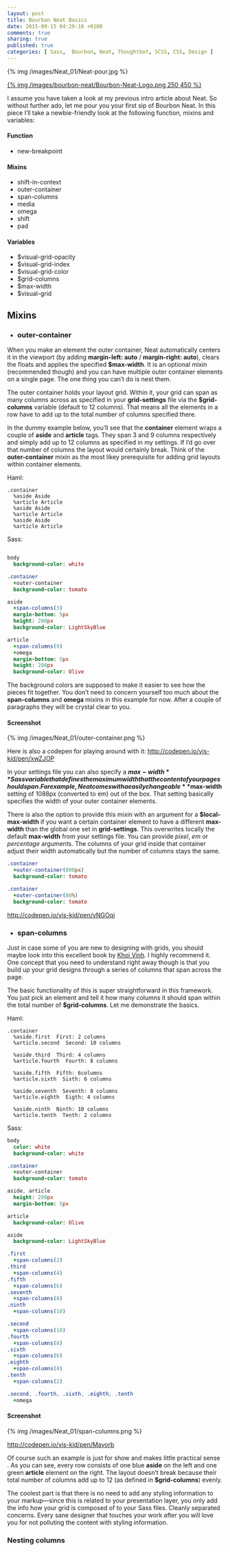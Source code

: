 ```yaml
---
layout: post
title: Bourbon Neat Basics
date: 2015-09-15 04:29:10 +0100
comments: true
sharing: true
published: true 
categories: [ Sass,  Bourbon, Neat, Thoughtbot, SCSS, CSS, Design ]
---
```


{% img /images/Neat_01/Neat-pour.jpg %}

[{% img /images/bourbon-neat/Bourbon-Neat-Logo.png  250 450 %}](http://neat.bourbon.io/)

I assume you have taken a look at my previous intro article about Neat. So without further ado, let me pour you your first sip of Bourbon Neat. In this piece I’ll take a newbie-friendly look at the following function, mixins and variables:

#### Function
+ new-breakpoint

#### Mixins

+ shift-in-context
+ outer-container
+ span-columns
+ media
+ omega
+ shift
+ pad

#### Variables

+ $visual-grid-opacity
+ $visual-grid-index
+ $visual-grid-color
+ $grid-columns
+ $max-width
+ $visual-grid

## Mixins

+ ### outer-container

When you make an element the outer container, Neat automatically centers it in the viewport (by adding **margin-left: auto** / **margin-right: auto**), clears the floats and applies the specified **$max-width**. It is an optional mixin (recommended though) and you can have multiple outer container elements on a single page. The one thing you can’t do is nest them. 

The outer container holds your layout grid. Within it, your grid can span as many columns across as specified in your **grid-settings** file via the **$grid-columns** variable (default to 12 columns). That means all the elements in a row have to add up to the total number of columns specified there. 


In the dummy example below, you’ll see that the **container** element wraps a couple of **aside** and **article** tags. They span 3 and 9 columns respectively and simply add up to 12 columns as specified in my settings. If I’d go over that number of columns the layout would certainly break. Think of the **outer-container** mixin as the most likey prerequisite for adding grid layouts within container elements.

Haml:

``` haml
.container
  %aside Aside
  %article Article
  %aside Aside
  %article Article
  %aside Aside
  %article Article
```

Sass:

``` sass

body
  background-color: white

.container
  +outer-container
  background-color: tomato

aside
  +span-columns(3)
  margin-bottom: 5px
  height: 200px
  background-color: LightSkyBlue 

article
  +span-columns(9)
  +omega
  margin-bottom: 5px
  height: 200px
  background-color: Olive
```

The background colors are supposed to make it easier to see how the pieces fit together. You don’t need to concern yourself too much about the **span-columns** and **omega** mixins in this example for now. After a couple of paragraphs they will be crystal clear to you.

#### Screenshot

{% img /images/Neat_01/outer-container.png %}

Here is also a codepen for playing around with it:
http://codepen.io/vis-kid/pen/xwZJOP

In your settings file you can also specify a **$max-width** Sass variable that defines the maximum width that the content of your page should span. For example, Neat comes with a easily changeable **$max-width** setting of 1088px (converted to em) out of the box. That setting basically specifies the width of your outer container elements.

There is also the option to provide this mixin with an argument for a **$local-max-width** if you want a certain container element to have a different **max-width** than the global one set in **grid-settings**. This overwrites locally the default **max-width** from your settings file. You can provide *pixel*, *em* or *percentage* arguments. The columns of your grid inside that container adjust their width automatically but the number of columns stays the same.

```sass
.container
  +outer-container(800px)
  background-color: tomato
```
```sass
.container
  +outer-container(80%)
  background-color: tomato
```

http://codepen.io/vis-kid/pen/vNGOqj

+ ### span-columns

Just in case some of you are new to designing with grids, you should maybe look into this excellent book by [Khoi Vinh](http://www.subtraction.com/2010/11/05/i-wrote-a-book/). I highly recommend it. One concept that you need to understand right away though is that you build up your grid designs through a series of columns that span across the page. 

The basic functionality of this is super straightforward in this framework. You just pick an element and tell it how many columns it should span within the total number of **$grid-columns**. Let me demonstrate the basics. 

Haml:

``` haml
.container
  %aside.first  First: 2 columns
  %article.second  Second: 10 columns

  %aside.third  Third: 4 columns
  %article.fourth  Fourth: 8 columns

  %aside.fifth  Fifth: 6columns
  %article.sixth  Sixth: 6 columns

  %aside.seventh  Seventh: 8 columns
  %article.eighth  Eigth: 4 columns

  %aside.ninth  Ninth: 10 columns
  %article.tenth  Tenth: 2 columns
```

Sass:
``` sass
body
  color: white
  background-color: white

.container 
  +outer-container
  background-color: tomato

aside, article
  height: 200px
  margin-bottom: 5px

article
  background-color: Olive

aside
  background-color: LightSkyBlue

.first
  +span-columns(2)
.third
  +span-columns(4)
.fifth
  +span-columns(6)
.seventh
  +span-columns(8)
.ninth
  +span-columns(10)

.second
  +span-columns(10)
.fourth
  +span-columns(8)
.sixth
  +span-columns(6)
.eighth
  +span-columns(4)
.tenth
  +span-columns(2)

.second, .fourth, .sixth, .eighth, .tenth
  +omega
```

#### Screenshot

{% img /images/Neat_01/span-columns.png %}

http://codepen.io/vis-kid/pen/Mayorb

Of course such an example is just for show and makes little practical sense . As you can see, every row consists of one blue **aside** on the left and one green **article** element on the right. The layout doesn’t break because their total number of columns add up to 12 (as defined in **$grid-columns**) evenly.

The coolest part is that there is no need to add any styling information to your markup—since this is related to your presentation layer, you only add the info how your grid is composed of to your Sass files. Cleanly separated concerns. Every sane designer that touches your work after you will love you for not polluting the content with styling information.


### Nesting columns
